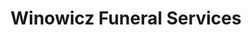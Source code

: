 ---
title: "Winowicz Funeral Services"
url: /trenton/winowicz-funeral-services/
shop: funeral directors
---
